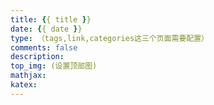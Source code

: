```yaml
---
title: {{ title }}
date: {{ date }}
type: （tags,link,categories这三个页面需要配置）
comments: false
description:
top_img: (设置顶部图)
mathjax:
katex:
---
```

